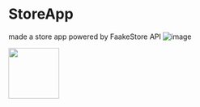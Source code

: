 # StoreApp
made a store app powered by FaakeStore API
![image](https://user-images.githubusercontent.com/50865136/221350957-0ab92155-d230-4042-aa93-dd763113bbc9.png)

<img src="https://your-image-url.type](https://user-images.githubusercontent.com/50865136/221350987-acd62b99-bee9-4c20-ba9c-da01a0fcb59b.png" width="100" height="100">

